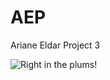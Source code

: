 # AEP
Ariane Eldar Project 3

![Right in the plums!](game/images/ari/dress/kick.png?raw=true "Pow!")
